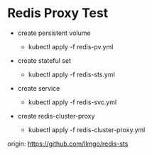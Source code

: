 # Redis Proxy Test

- create persistent volume
	- kubectl apply -f redis-pv.yml
- create stateful set
	- kubectl apply -f redis-sts.yml
- create service
	- kubectl apply -f redis-svc.yml

- create redis-cluster-proxy
	- kubectl apply -f redis-cluster-proxy.yml


origin: https://github.com/llmgo/redis-sts
